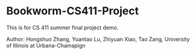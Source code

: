 # Bookworm-CS411-Project
This is for CS 411 summer final project demo.

Author:
Hongshuo Zhang, Yuantao Lu, Zhiyuan Xiao, Tao Zang,
University of Illinois at Urbana-Chamapign
